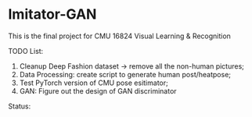 # Imitator-GAN
This is the final project for CMU 16824 Visual Learning &amp; Recognition

TODO List:

1. Cleanup Deep Fashion dataset -> remove all the non-human pictures;
2. Data Processing: create script to generate human post/heatpose;
3. Test PyTorch version of CMU pose esitimator;
4. GAN: Figure out the design of GAN discriminator

Status:

